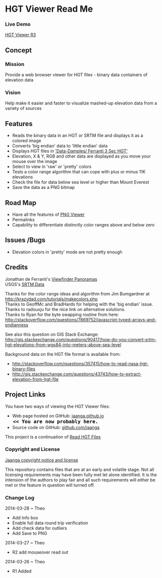 HGT Viewer Read Me
==================

### Live Demo

[HGT Viewer R3]( http://jaanga.github.io/terrain-plus/cookbook/hgt-viewer/latest/ )


## Concept

### Mission
Provide a web browser viewer for HGT files - binary data containers of elevation data

### Vision
Help make it easier and faster to visualize mashed-up elevation data from a variety of sources

## Features
* Reads the binary data in an HGT or SRTM file and displays it as a colored image
* Converts 'big endian' data to 'little endian' data
* Displays HGT files in ['Data-Damples/ Ferranti 3 Sec HGT']( https://github.com/jaanga/terrain-plus/tree/gh-pages/data-samples/ferranti-3sec-hgt )
* Elevation, X & Y, RGB and other data are displayed as you move your mouse over the image
* Select to view in 'raw' or 'pretty' colors
* Tests a color range algorithm that can cope with plus or minus 11K elevations
* Check the file for data below sea level or higher than Mount Everest
* Save the data as a PNG bitmap


## Road Map
* Have all the features of [PNG Viewer]( http://jaanga.github.io/terrain-viewer/png-viewer/readme-reader.html )
* Permalinks
* Capability to differentiate distinctly color ranges above and below zero

## Issues /Bugs
* Elevation colors in 'pretty' mode are not pretty enough 


## Credits

Jonathan de Ferranti's [Viewfinder Panoramas]( http://www.viewfinderpanoramas.org/dem3.html )  
USGS's [SRTM Data]( http://dds.cr.usgs.gov/srtm/ )  

Thanks for the color range ideas and algorithm from Jim Bumgardner at <http://krazydad.com/tutorials/makecolors.php>  
Thanks to GeoffMc and BradHards for helping with the 'big endian' issue.   
Thanks to radouxju for the nice link on alternative solutions.  
Thanks to Ryan for the byte swapping routine from here: <http://stackoverflow.com/questions/7869752/javascript-typed-arrays-and-endianness>  

See also this question on GIS Stack Exchange:  
<http://gis.stackexchange.com/questions/90417/how-do-you-convert-srtm-hgt-elevations-from-wgs84-into-meters-above-sea-level>

Background data on the HGT file format is available from:

* <http://stackoverflow.com/questions/357415/how-to-read-nasa-hgt-binary-files>  
* <http://gis.stackexchange.com/questions/43743/how-to-extract-elevation-from-hgt-file>


## Project Links

You have two ways of viewing the HGT Viewer files:

* Web page hosted on GitHub: [jaanga.github.io]( http://jaanga.github.io/jaanga/terrain-plus/cookbook/hgt-viewer "view the files as apps." ) <input value="<< You are now probably here." size=28 style="font:bold 12pt monospace;border-width:0;" >  
* Source code on GitHub: [github.com/jaanga]( https://github.com/jaanga/terrain-plus/tree/gh-pages/cookbook/hgt-viewer "View the files as source code." ) <scan style=display:none ><< You are now probably here.</scan>

This project is a continuation of [Read HGT Files]( http://jaanga.github.io/terrain-plus/cookbook/read-hgt-files/readme-reader.html )


### Copyright and License

[Jaanga copyright notice and license]( https://github.com/jaanga/jaanga.github.io/blob/master/jaanga-copyright-and-mit-license.md )

This repository contains files that are  at an early and volatile stage. Not all licensing requirements may have been fully met let alone identified. It is the intension of the authors to play fair and all such requirements will either be met or the feature in question will turned off.


### Change Log

2014-03-28 ~ Theo

* Add Info box
* Enable full data round trip verification
* Add check data for outliers
* Add Save to PNG


2014-03-27 ~ Theo

* R2 add mouseover read out

2014-03-26 ~ Theo

* R1 Added




